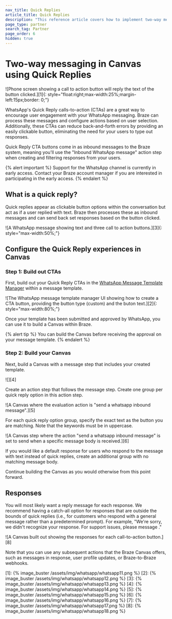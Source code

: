```yaml
---
nav_title: Quick Replies
article_title: Quick Replies
description: "This reference article covers how to implement two-way messaging in Canvas using WhatsApp quick replies."
page_type: partner
search_tag: Partner
page_order: 6
hidden: true  
---
```


# Two-way messaging in Canvas using Quick Replies

![Phone screen showing a call to action button will reply the text of the button clicked.][1]{: style="float:right;max-width:25%;margin-left:15px;border: 0;"}

WhatsApp's Quick Reply calls-to-action (CTAs) are a great way to encourage user engagement with your WhatsApp messaging. Braze can process these messages and configure actions based on user selection. Additionally, these CTAs can reduce back-and-forth errors by providing an easily clickable button, eliminating the need for your users to type out responses.

Quick Reply CTA buttons come in as inbound messages to the Braze system, meaning you'll use the "Inbound WhatsApp message" action step when creating and filtering responses from your users. 

{% alert important %}
Support for the WhatsApp channel is currently in early access. Contact your Braze account manager if you are interested in participating in the early access.
{% endalert %}

## What is a quick reply?

Quick replies appear as clickable button options within the conversation but act as if a user replied with text. Braze then processes these as inbound messages and can send back set responses based on the button clicked.

![A WhatsApp message showing text and three call to action buttons.][3]{: style="max-width:50%;"}

## Configure the Quick Reply experiences in Canvas

### Step 1: Build out CTAs

First, build out your Quick Reply CTAs in the [WhatsApp Message Template Manager](https://business.facebook.com/wa/manage/message-templates/) within a message template. 

![The WhatsApp message template manager UI showing how to create a CTA button, providing the button type (custom) and the buton text.][2]{: style="max-width:80%;"}

Once your template has been submitted and approved by WhatsApp, you can use it to build a Canvas within Braze. 

{% alert tip %}
You can build the Canvas before receiving the approval on your message template. 
{% endalert %}

### Step 2: Build your Canvas

Next, build a Canvas with a message step that includes your created template. 

![][4]

Create an action step that follows the message step. Create one group per quick reply option in this action step.

![A Canvas where the evaluation action is "send a whatsapp inbound message".][5]

For each quick reply option group, specify the exact text as the button you are matching. Note that the keywords must be in uppercase. 

![A Canvas step where the action "send a whatsapp inbound message" is set to send when a specific message body is received.][6]

If you would like a default response for users who respond to the message with text instead of quick replies, create an additional group with no matching message body.

Continue building the Canvas as you would otherwise from this point forward.

## Responses

You will most likely want a reply message for each response. We recommend having a catch-all option for responses that are outside the bounds of quick replies (i.e., for customers who respond with a general message rather than a predetermined prompt). For example, "We're sorry, we didn't recognize your response. For support issues, please message <URL of Support WhatsApp thread>."

![A Canvas built out showing the responses for each call-to-action button.][8]

Note that you can use any subsequent actions that the Braze Canvas offers, such as messages in response, user profile updates, or Braze-to-Braze webhooks. 

[1]: {% image_buster /assets/img/whatsapp/whatsapp11.png %} 
[2]: {% image_buster /assets/img/whatsapp/whatsapp12.png %} 
[3]: {% image_buster /assets/img/whatsapp/whatsapp13.png %} 
[4]: {% image_buster /assets/img/whatsapp/whatsapp14.png %} 
[5]: {% image_buster /assets/img/whatsapp/whatsapp15.png %} 
[6]: {% image_buster /assets/img/whatsapp/whatsapp16.png %} 
[7]: {% image_buster /assets/img/whatsapp/whatsapp17.png %} 
[8]: {% image_buster /assets/img/whatsapp/whatsapp18.png %} 